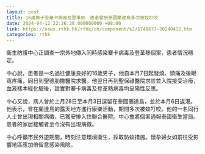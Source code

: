 ```yaml
---
layout: post
title: 16歲男子染寨卡病毒及登革熱　患者曾到泰國蘭達島多次被蚊叮咬
date: 2024-04-12 22:26:28.000000000 +08:00
link: https://news.rthk.hk/rthk/ch/component/k2/1748677-20240412.htm
categories: rthk
---
```


衞生防護中心正調查一宗外地傳入同時感染寨卡病毒及登革熱個案，患者情況穩定。

中心說，患者是一名過往健康良好的16歲男子，他自本月7日起發燒、頭痛及後眼窩疼痛，同日到聖德肋撒醫院求醫。他翌日再到聖保祿醫院求診並入院接受治療，血液樣本經化驗後，證實對寨卡病毒及登革熱病毒均呈陽性反應。

中心又說，病人曾於上月28日至本月3日逗留在泰國蘭達島，並於本月6日返港。他表示，曾在蘭達島的露天地方進行康樂活動，期間多次被蚊叮咬。他的一名同行人士曾出現相關病徵，已獲安排入住聯合醫院。中心會將個案通報泰國衞生當局。患者的家居接觸者至今沒有出現病徵。

中心呼籲市民外遊期間，時刻注意環境衛生，採取防蚊措施。懷孕婦女如前往受影響地區應加倍留意感染風險。
